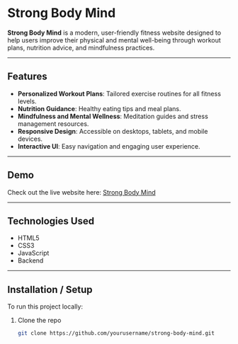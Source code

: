# Strong Body Mind

**Strong Body Mind** is a modern, user-friendly fitness website designed to help users improve their physical and mental well-being through workout plans, nutrition advice, and mindfulness practices.

---

## Features

- **Personalized Workout Plans**: Tailored exercise routines for all fitness levels.
- **Nutrition Guidance**: Healthy eating tips and meal plans.
- **Mindfulness and Mental Wellness**: Meditation guides and stress management resources.
- **Responsive Design**: Accessible on desktops, tablets, and mobile devices.
- **Interactive UI**: Easy navigation and engaging user experience.

---

## Demo

Check out the live website here: [Strong Body Mind](https://lanaferzan.github.io/strong-body-mind/)

---

## Technologies Used

- HTML5
- CSS3
- JavaScript 
- Backend

---

## Installation / Setup

To run this project locally:

1. Clone the repo
   ```bash
   git clone https://github.com/yourusername/strong-body-mind.git

